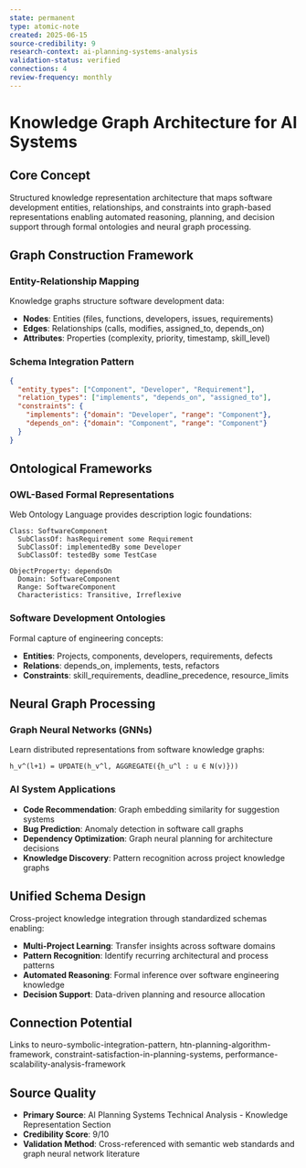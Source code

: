 ```yaml
---
state: permanent
type: atomic-note
created: 2025-06-15
source-credibility: 9
research-context: ai-planning-systems-analysis
validation-status: verified
connections: 4
review-frequency: monthly
---
```


# Knowledge Graph Architecture for AI Systems

## Core Concept

Structured knowledge representation architecture that maps software development entities, relationships, and constraints into graph-based representations enabling automated reasoning, planning, and decision support through formal ontologies and neural graph processing.

## Graph Construction Framework

### Entity-Relationship Mapping
Knowledge graphs structure software development data:
- **Nodes**: Entities (files, functions, developers, issues, requirements)
- **Edges**: Relationships (calls, modifies, assigned_to, depends_on)
- **Attributes**: Properties (complexity, priority, timestamp, skill_level)

### Schema Integration Pattern
```json
{
  "entity_types": ["Component", "Developer", "Requirement"],
  "relation_types": ["implements", "depends_on", "assigned_to"],
  "constraints": {
    "implements": {"domain": "Developer", "range": "Component"},
    "depends_on": {"domain": "Component", "range": "Component"}
  }
}
```

## Ontological Frameworks

### OWL-Based Formal Representations
Web Ontology Language provides description logic foundations:
```owl
Class: SoftwareComponent
  SubClassOf: hasRequirement some Requirement
  SubClassOf: implementedBy some Developer
  SubClassOf: testedBy some TestCase

ObjectProperty: dependsOn
  Domain: SoftwareComponent
  Range: SoftwareComponent
  Characteristics: Transitive, Irreflexive
```

### Software Development Ontologies
Formal capture of engineering concepts:
- **Entities**: Projects, components, developers, requirements, defects
- **Relations**: depends_on, implements, tests, refactors
- **Constraints**: skill_requirements, deadline_precedence, resource_limits

## Neural Graph Processing

### Graph Neural Networks (GNNs)
Learn distributed representations from software knowledge graphs:
```
h_v^(l+1) = UPDATE(h_v^l, AGGREGATE({h_u^l : u ∈ N(v)}))
```

### AI System Applications
- **Code Recommendation**: Graph embedding similarity for suggestion systems
- **Bug Prediction**: Anomaly detection in software call graphs
- **Dependency Optimization**: Graph neural planning for architecture decisions
- **Knowledge Discovery**: Pattern recognition across project knowledge graphs

## Unified Schema Design

Cross-project knowledge integration through standardized schemas enabling:
- **Multi-Project Learning**: Transfer insights across software domains
- **Pattern Recognition**: Identify recurring architectural and process patterns
- **Automated Reasoning**: Formal inference over software engineering knowledge
- **Decision Support**: Data-driven planning and resource allocation

## Connection Potential

Links to neuro-symbolic-integration-pattern, htn-planning-algorithm-framework, constraint-satisfaction-in-planning-systems, performance-scalability-analysis-framework

## Source Quality
- **Primary Source**: AI Planning Systems Technical Analysis - Knowledge Representation Section
- **Credibility Score**: 9/10
- **Validation Method**: Cross-referenced with semantic web standards and graph neural network literature